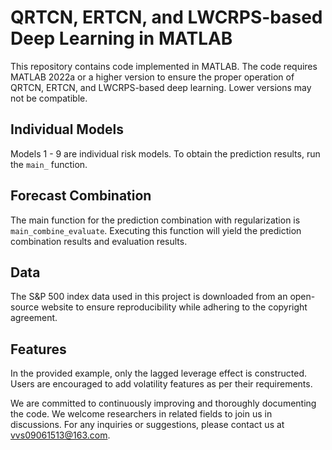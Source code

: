 # QRTCN, ERTCN, and LWCRPS-based Deep Learning in MATLAB

This repository contains code implemented in MATLAB. The code requires MATLAB 2022a or a higher version to ensure the proper operation of QRTCN, ERTCN, and LWCRPS-based deep learning. Lower versions may not be compatible.

## Individual Models
Models 1 - 9 are individual risk models. To obtain the prediction results, run the `main_` function.

## Forecast Combination
The main function for the prediction combination with regularization is `main_combine_evaluate`. Executing this function will yield the prediction combination results and evaluation results.

## Data
The S&P 500 index data used in this project is downloaded from an open-source website to ensure reproducibility while adhering to the copyright agreement.

## Features
In the provided example, only the lagged leverage effect is constructed. Users are encouraged to add volatility features as per their requirements.

We are committed to continuously improving and thoroughly documenting the code. We welcome researchers in related fields to join us in discussions. For any inquiries or suggestions, please contact us at vvs09061513@163.com. 

